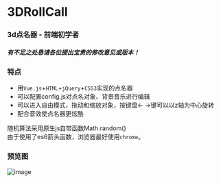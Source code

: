 # 3DRollCall
### 3d点名器 - 前端初学者
##### 有不足之处恳请各位提出宝贵的修改意见或版本！


### 特点
* 用`Vue.js`+`HTML`+`jQuery`+`CSS3`实现的点名器
* 可以配置config.js对点名对象、背景音乐进行编辑
* 可以进入自由模式，拖动和缩放对象，按键盘← →键可以以z轴为中心旋转
* 配合音效使点名器更炫酷

随机算法采用原生js自带函数Math.random()<br/>
由于使用了es6箭头函数，浏览器最好使用`chrome`。


### 预览图
![image](https://github.com/chym123/3DRollCall/blob/master/preview.png)
